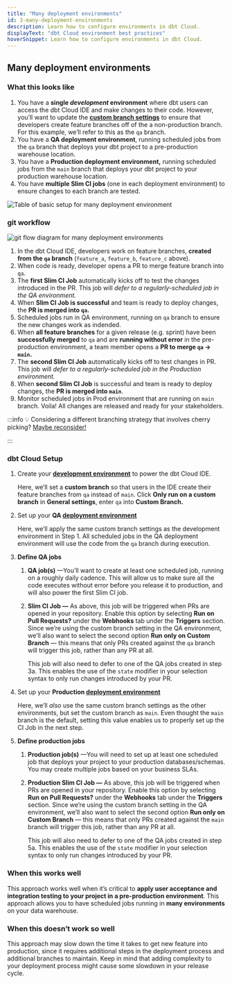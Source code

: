 ```yaml
---
title: "Many deployment environments"
id: 3-many-deployment-environments
description: Learn how to configure environments in dbt Cloud.
displayText: "dbt Cloud environment best practices"
hoverSnippet: Learn how to configure environments in dbt Cloud.
---
```


## Many deployment environments

### **What this looks like**

1. You have a **single *development* environment** where dbt users can access the dbt Cloud IDE and make changes to their code. However, you’ll want to update the **[custom branch settings](faqs/Environments/custom-branch-settings)** to ensure that developers create feature branches off of the a non-production branch. For this example, we’ll refer to this as the `qa` branch.
2. You have a **QA deployment environment**, running scheduled jobs from the `qa` branch that deploys your dbt project to a pre-production warehouse location.
3. You have a **Production deployment environment,** running scheduled jobs from the `main` branch that deploys your dbt project to your production warehouse location.
4. You have **multiple Slim CI jobs** (one in each deployment environment) to ensure changes to each branch are tested.  

![Table of basic setup for many deployment environment](/img/guides/best-practices/environment-setup/many-deployments-table.png)

### git workflow

![git flow diagram for many deployment environments](/img/guides/best-practices/environment-setup/many-branch-git.png)

1. In the dbt Cloud IDE, developers work on feature branches, **created from the `qa` branch** (`feature_a`, `feature_b`, `feature_c` above).
2. When code is ready, developer opens a PR to merge feature branch into `qa`.
3. The **first Slim CI Job** automatically kicks off to test the changes introduced in the PR. This job will *defer to a regularly-scheduled job in the QA environment.*
4. When **Slim CI Job is successful** and team is ready to deploy changes, the **PR is merged into `qa`.**
5. Scheduled jobs run in QA environment, running on `qa` branch to ensure the new changes work as indended.
6. When **all feature branches** for a given release (e.g. sprint) have been **successfully merged** to `qa` and are **running without error** in the pre-production environment, a team member opens a **PR to merge `qa` → `main`.**
7. The **second Slim CI Job** automatically kicks off to test changes in PR. This job will *defer to a regularly-scheduled job in the Production environment.*
8. When **second Slim CI Job** is successful and team is ready to deploy changes, the **PR is merged into `main`**.
9. Monitor scheduled jobs in Prod environment that are running on `main` branch. Voila! All changes are released and ready for your stakeholders.

:::info
💡 Considering a different branching strategy that involves cherry picking? [Maybe reconsider!](blog/the-case-against-git-cherry-picking)

:::

### dbt Cloud Setup

1. Create your [**development environment**](docs/collaborate/environments/dbt-cloud-environments#create-a-development-environment) to power the dbt Cloud IDE.

    Here, we’ll set a **custom branch** so that users in the IDE create their feature branches from `qa` instead of `main`. Click **Only run on a custom branch** in **General settings**, enter `qa` into **Custom Branch.**

2. Set up your **QA [deployment environment](docs/collaborate/environments/dbt-cloud-environments#create-a-deployment-environment)**

    Here, we’ll apply the same custom branch settings as the development environment in Step 1. All scheduled jobs in the QA deployment environment will use the code from the `qa` branch during execution.

3. **Define QA jobs**
    1. **QA job(s)** —You’ll want to create at least one scheduled job, running on a roughly daily cadence. This will allow us to make sure all the code executes without error before you release it to production, and will also power the first Slim CI job.
    2. **Slim CI Job —** As above, this job will be triggered when PRs are opened in your repository. Enable this option by selecting **Run on Pull Requests?** under the **Webhooks** tab under the **Triggers** section. Since we’re using the custom branch setting in the QA environment, we’ll also want to select the second option **Run only on Custom Branch** — this means that only PRs created against the `qa` branch will trigger this job, rather than any PR at all.

        This job will also need to defer to one of the QA jobs created in step 3a. This enables the use of the `state` modifier in your selection syntax to only run changes introduced by your PR.

4. Set up your **Production [deployment environment](docs/collaborate/environments/dbt-cloud-environments#create-a-deployment-environment)**

    Here, we’ll *also* use the same custom branch settings as the other environments, but set the custom branch as `main`. Even thought the `main` branch is the default, setting this value enables us to properly set up the CI Job in the next step.

5. **Define production jobs**
    1. **Production job(s)** —You will need to set up at least one scheduled job that deploys your project to your production databases/schemas. You may create multiple jobs based on your business SLAs.
    2. **Production Slim CI Job —** As above, this job will be triggered when PRs are opened in your repository. Enable this option by selecting **Run on Pull Requests?** under the **Webhooks** tab under the **Triggers** section. Since we’re using the custom branch setting in the QA environment, we’ll also want to select the second option **Run only on Custom Branch** — this means that only PRs created against the `main` branch will trigger this job, rather than any PR at all.

        This job will also need to defer to one of the QA jobs created in step 5a. This enables the use of the `state` modifier in your selection syntax to only run changes introduced by your PR.

### When this works well

This approach works well when it’s critical to **apply user acceptance and integration testing to your project in a pre-production environment**. This approach allows you to have scheduled jobs running in **many environments** on your data warehouse.

### When this doesn’t work so well

This approach may slow down the time it takes to get new feature into production, since it requires additional steps in the deployment process and additional branches to maintain. Keep in mind that adding complexity to your deployment process might cause some slowdown in your release cycle.
